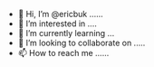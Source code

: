 - 👋 Hi, I’m @ericbuk ......
- 👀 I’m interested in ....
- 🌱 I’m currently learning ...
- 💞️ I’m looking to collaborate on .....
- 📫 How to reach me ......

<!---
ericbuk/ericbuk is a ✨ special ✨ repository because its `README.md` (this file) appears on your GitHub profile.
You can click the Preview link to take a look at your changes.
--->

